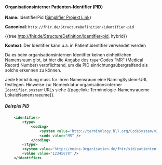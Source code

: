 #### Organisationsinterner Patienten-Identifier (PID)

**Name**: IdentifierPid ([Simplifier Projekt Link](https://simplifier.net/resolve?canonical=http://fhir.de/StructureDefinition/identifier-pid&scope=de.basisprofil.r4@1.4.0))

**Canonical**: `http://fhir.de/StructureDefinition/identifier-pid`

{{tree:http://fhir.de/StructureDefinition/identifier-pid, hybrid}}

**Kontext**: Der Identifier kann u.a. in Patient.identifier verwendet werden

Da es beim organisationsinternen Identifier keinen einheitlichen Namensraum gibt, ist hier die Angabe des `type`-Codes "MR" (Medical Record Number) verpflichtend, um die PID einrichtungsübergreifend als solche erkennen zu können.

Jede Einrichtung muss für ihren Namensraum eine NamingSystem-URL festlegen.
Hinweise zur Nomenklatur organisationsinterner `Identifier.system`-URLs siehe {{pagelink: Terminologie-Namensraueme-LokaleNamensraeume}}.

##### Beispiel PID
```xml
    <identifier>
        <type>
            <coding>
                <system value="http://terminology.hl7.org/CodeSystem/v2-0203" />
                <code value="MR" />
            </coding>
        </type>
        <system value="http://meine-Organisation.de/fhir/sid/patienten" />
        <value value="12345678" />
    </identifier>
```
